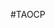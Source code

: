 #TAOCP

<!-- 第一次提交

从first中提交的内容



master分支同时也进行了修改,跟first第二次修改是同一个时间进行的
第二次从first中提交的内容


从second中进行的修改

抵扣水电费 -->